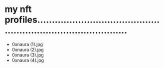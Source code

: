 # my nft profiles....................................................................................
- 0xnaura (1).jpg
- 0xnaura (2).jpg
- 0xnaura (3).jpg
- 0xnaura (4).jpg
